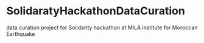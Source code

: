 # SolidaratyHackathonDataCuration
data curation project for Solidarity hackathon at MILA institute for Moroccan Earthquake
